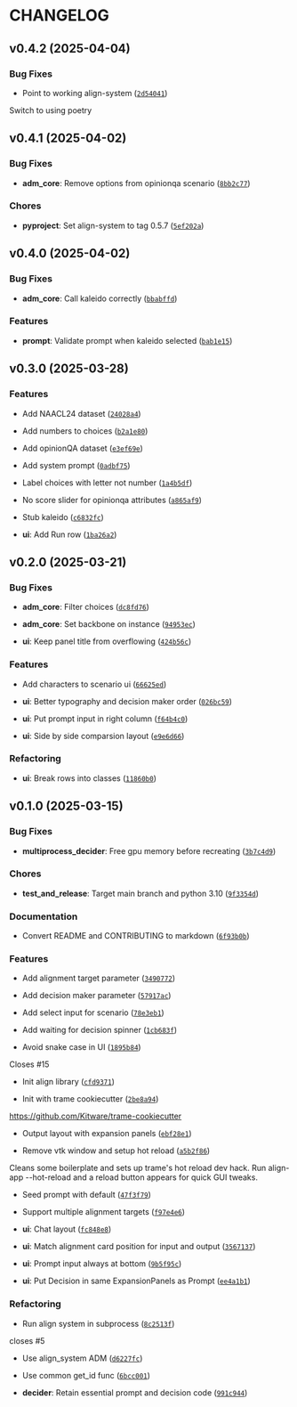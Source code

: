# CHANGELOG


## v0.4.2 (2025-04-04)

### Bug Fixes

- Point to working align-system
  ([`2d54041`](https://github.com/ITM-Kitware/align-app/commit/2d54041278cc63ad4e890b038f90725ffe49abcf))

Switch to using poetry


## v0.4.1 (2025-04-02)

### Bug Fixes

- **adm_core**: Remove options from opinionqa scenario
  ([`8bb2c77`](https://github.com/ITM-Kitware/align-app/commit/8bb2c77f648551f9d7c9e84ee325da7d02255d66))

### Chores

- **pyproject**: Set align-system to tag 0.5.7
  ([`5ef202a`](https://github.com/ITM-Kitware/align-app/commit/5ef202a308070d7b4120945c82f785015de4411f))


## v0.4.0 (2025-04-02)

### Bug Fixes

- **adm_core**: Call kaleido correctly
  ([`bbabffd`](https://github.com/ITM-Kitware/align-app/commit/bbabffd3e12db6ab92f4755baf63c740911f7b24))

### Features

- **prompt**: Validate prompt when kaleido selected
  ([`bab1e15`](https://github.com/ITM-Kitware/align-app/commit/bab1e154e78dc5584e8c3081d6bf117cdaf3f952))


## v0.3.0 (2025-03-28)

### Features

- Add NAACL24 dataset
  ([`24028a4`](https://github.com/ITM-Kitware/align-app/commit/24028a4492ce3f8928d47440beead84cdb8d343c))

- Add numbers to choices
  ([`b2a1e80`](https://github.com/ITM-Kitware/align-app/commit/b2a1e800252bb989e54216b6141e2c5e77cb624a))

- Add opinionQA dataset
  ([`e3ef69e`](https://github.com/ITM-Kitware/align-app/commit/e3ef69e775a39b1d81612a496730e0ffadbf9609))

- Add system prompt
  ([`0adbf75`](https://github.com/ITM-Kitware/align-app/commit/0adbf754fecc7f474e5286787cd07f57c4ef199d))

- Label choices with letter not number
  ([`1a4b5df`](https://github.com/ITM-Kitware/align-app/commit/1a4b5df0c34cdc26c13153ae01b2a1c2a416c647))

- No score slider for opinionqa attributes
  ([`a865af9`](https://github.com/ITM-Kitware/align-app/commit/a865af94d50813522b247085bcd11c4215757c8c))

- Stub kaleido
  ([`c6832fc`](https://github.com/ITM-Kitware/align-app/commit/c6832fcdffbb5d1a5d507141755756b0c76cdd6c))

- **ui**: Add Run row
  ([`1ba26a2`](https://github.com/ITM-Kitware/align-app/commit/1ba26a2c918ba7453cf19f6e06843269d87eb708))


## v0.2.0 (2025-03-21)

### Bug Fixes

- **adm_core**: Filter choices
  ([`dc8fd76`](https://github.com/ITM-Kitware/align-app/commit/dc8fd7648f108c3b183c7ff9c39878ad10d25c31))

- **adm_core**: Set backbone on instance
  ([`94953ec`](https://github.com/ITM-Kitware/align-app/commit/94953ecce79966a89ba0b6b8a5f3f4034644ecba))

- **ui**: Keep panel title from overflowing
  ([`424b56c`](https://github.com/ITM-Kitware/align-app/commit/424b56ccb8d57d1a3e7e0b4a6d97d3a472f9c47e))

### Features

- Add characters to scenario ui
  ([`66625ed`](https://github.com/ITM-Kitware/align-app/commit/66625ed5e80c1bb7cb1e94d690314618f6a04447))

- **ui**: Better typography and decision maker order
  ([`026bc59`](https://github.com/ITM-Kitware/align-app/commit/026bc59f6faf52f3de2466fc716cc000fe992944))

- **ui**: Put prompt input in right column
  ([`f64b4c0`](https://github.com/ITM-Kitware/align-app/commit/f64b4c0db2eec6f00d7f14c7dfcb619ab484236a))

- **ui**: Side by side comparsion layout
  ([`e9e6d66`](https://github.com/ITM-Kitware/align-app/commit/e9e6d66b29a82e1ef034bde1210b75f00c87f201))

### Refactoring

- **ui**: Break rows into classes
  ([`11860b0`](https://github.com/ITM-Kitware/align-app/commit/11860b00b607692808fc8505b66b7bed80eae956))


## v0.1.0 (2025-03-15)

### Bug Fixes

- **multiprocess_decider**: Free gpu memory before recreating
  ([`3b7c4d9`](https://github.com/ITM-Kitware/align-app/commit/3b7c4d91ee7f7b07a205706c3bc8532bd310cc26))

### Chores

- **test_and_release**: Target main branch and python 3.10
  ([`9f3354d`](https://github.com/ITM-Kitware/align-app/commit/9f3354d67c6f9b2035bde06eb5f0cfc417f13b60))

### Documentation

- Convert README and CONTRIBUTING to markdown
  ([`6f93b0b`](https://github.com/ITM-Kitware/align-app/commit/6f93b0b5b45a03c57a0c2b4ce71f0b65ee2077b3))

### Features

- Add alignment target parameter
  ([`3490772`](https://github.com/ITM-Kitware/align-app/commit/349077208ec299fdb3d808ad794544d907bb1715))

- Add decision maker parameter
  ([`57917ac`](https://github.com/ITM-Kitware/align-app/commit/57917ac117432c793a77b4f67255f31a05f6b2a6))

- Add select input for scenario
  ([`78e3eb1`](https://github.com/ITM-Kitware/align-app/commit/78e3eb103462d93a596f7947bd27ad76b6b965e3))

- Add waiting for decision spinner
  ([`1cb683f`](https://github.com/ITM-Kitware/align-app/commit/1cb683f2b69a4c2db4054eaff05b9198cad5f29c))

- Avoid snake case in UI
  ([`1895b84`](https://github.com/ITM-Kitware/align-app/commit/1895b849c1fc9f9495b55960d5d38afd484a337c))

Closes #15

- Init align library
  ([`cfd9371`](https://github.com/ITM-Kitware/align-app/commit/cfd93716de88fd60e97ae6462fc2bce4320f2e4b))

- Init with trame cookiecutter
  ([`2be8a94`](https://github.com/ITM-Kitware/align-app/commit/2be8a9468ba58fa5ab4d0b594c7f4430617294d8))

https://github.com/Kitware/trame-cookiecutter

- Output layout with expansion panels
  ([`ebf28e1`](https://github.com/ITM-Kitware/align-app/commit/ebf28e1ecd1255c939456f58e4b8883d02e774c6))

- Remove vtk window and setup hot reload
  ([`a5b2f86`](https://github.com/ITM-Kitware/align-app/commit/a5b2f8613014b96235215088e4c2e221541bd648))

Cleans some boilerplate and sets up trame's hot reload dev hack. Run align-app --hot-reload and a
  reload button appears for quick GUI tweaks.

- Seed prompt with default
  ([`47f3f79`](https://github.com/ITM-Kitware/align-app/commit/47f3f79355c031e6b9140fa6d63a166536f1caff))

- Support multiple alignment targets
  ([`f97e4e6`](https://github.com/ITM-Kitware/align-app/commit/f97e4e699cce873a597ea4cd272f76c4596d3235))

- **ui**: Chat layout
  ([`fc848e8`](https://github.com/ITM-Kitware/align-app/commit/fc848e8622b510c101a4c6ddae04cd480676d6d8))

- **ui**: Match alignment card position for input and output
  ([`3567137`](https://github.com/ITM-Kitware/align-app/commit/356713781447064a8f7ae620a9114cd84efe1c8f))

- **ui**: Prompt input always at bottom
  ([`9b5f95c`](https://github.com/ITM-Kitware/align-app/commit/9b5f95c50e5ed27a07af258038893a68a3d9839d))

- **ui**: Put Decision in same ExpansionPanels as Prompt
  ([`ee4a1b1`](https://github.com/ITM-Kitware/align-app/commit/ee4a1b154e9d4ebfba148c34fad1cb8beb4428d8))

### Refactoring

- Run align system in subprocess
  ([`8c2513f`](https://github.com/ITM-Kitware/align-app/commit/8c2513f9818c0eea8bb0bf76661491a1dbc4d1c5))

closes #5

- Use align_system ADM
  ([`d6227fc`](https://github.com/ITM-Kitware/align-app/commit/d6227fca4784a6d62063ab2a8239bf6bdffcd2cc))

- Use common get_id func
  ([`6bcc001`](https://github.com/ITM-Kitware/align-app/commit/6bcc001718d16fdcb5a732713c8ec7dab561e30e))

- **decider**: Retain essential prompt and decision code
  ([`991c944`](https://github.com/ITM-Kitware/align-app/commit/991c944ade2db956dbce84cf9c4f25cef796fd1e))
